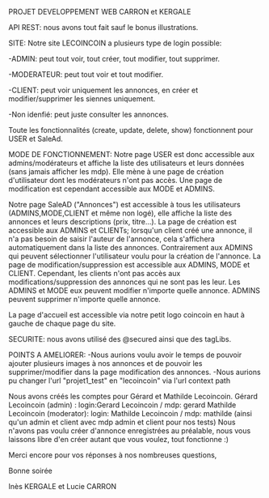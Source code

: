 PROJET DEVELOPPEMENT WEB CARRON et KERGALE

API REST: nous avons tout fait sauf le bonus illustrations.

SITE:
Notre site LECOINCOIN a plusieurs type de login possible:

-ADMIN: peut tout voir, tout créer, tout modifier, tout supprimer.

-MODERATEUR: peut tout voir et tout modifier.

-CLIENT: peut voir uniquement les annonces, en créer et modifier/supprimer les siennes uniquement.

-Non idenfié: peut juste consulter les annonces.

Toute les fonctionnalités (create, update, delete, show) fonctionnent pour USER et SaleAd.

MODE DE FONCTIONNEMENT:
Notre page USER est donc accessible aux admins/modérateurs et affiche la liste des utilisateurs et leurs données (sans jamais afficher les mdp).
Elle mène à une page de création d'utilisateur dont les modérateurs n'ont pas accès. 
Une page de modification est cependant accessible aux MODE et ADMINS.


Notre page SaleAD ("Annonces") est accessible à tous les utilisateurs (ADMINS,MODE,CLIENT et même non logé), elle affiche la liste des annonces et leurs descriptions (prix, titre...).
La page de création est accessible aux ADMINS et CLIENTs; lorsqu'un client créé une annonce, il n'a pas besoin de saisir l'auteur de l'annonce, cela s'affichera automatiquement dans la liste des annonces. Contrairement aux ADMINS qui peuvent sélectionner l'utilisateur voulu pour la création de l'annonce.
La page de modification/suppression est accessible aux ADMINS, MODE et CLIENT. Cependant, les clients n'ont pas accès aux modifications/suppression des annonces qui ne sont pas les leur. Les ADMINS et MODE eux peuvent modifier n'importe quelle annonce. ADMINS peuvent supprimer n'importe quelle annonce.

La page d'accueil est accessible via notre petit logo coincoin en haut à gauche de chaque page du site.

SECURITE: nous avons utilisé des @secured ainsi que des tagLibs.

POINTS A AMELIORER:
-Nous aurions voulu avoir le temps de pouvoir ajouter plusieurs images à nos annonces et de pouvoir les supprimer/modifier dans la page modification des annonces.
-Nous aurions pu changer l'url "projet1_test" en "lecoincoin" via l'url context path


Nous avons créés les comptes pour Gérard et Mathilde Lecoincoin.
Gérard Lecoincoin (admin) : login:Gerard Lecoincoin / mdp: gerard
Mathilde Lecoincoin (moderator): login: Mathilde Lecoincoin / mdp: mathilde
(ainsi qu'un admin et client avec mdp admin et client pour nos tests)
Nous n'avons pas voulu créer d'annonce enregistrées au préalable, nous vous laissons libre d'en créer autant que vous voulez, tout fonctionne :)


Merci encore pour vos réponses à nos nombreuses questions,

Bonne soirée

Inès KERGALE et Lucie CARRON


